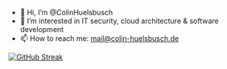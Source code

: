 - 👋 Hi, I’m @ColinHuelsbusch
- 👀 I’m interested in IT security, cloud architecture & software development
- 📫 How to reach me: mail@colin-huelsbusch.de

[![GitHub Streak](https://github-readme-streak-stats.herokuapp.com?user=ColinHuelsbusch&theme=transparent&hide_border=true&border_radius=5)](https://git.io/streak-stats)
